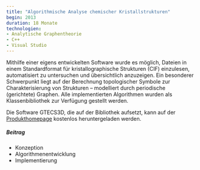 ```yaml
---
title: "Algorithmische Analyse chemischer Kristallstrukturen"
begin: 2013
duration: 18 Monate
technologien:
- Analytische Graphentheorie
- C++
- Visual Studio
---
```

Mithilfe einer eigens entwickelten Software wurde es möglich, Dateien in einem Standardformat für kristallographische Strukturen (CIF) einzulesen, 
automatisiert zu untersuchen und übersichtlich anzuzeigen. Ein besonderer Schwerpunkt liegt auf der Berechnung topologischer Symbole zur Charakterisierung von 
Strukturen – modelliert durch periodische (gerichtete) Graphen. Alle implementierten Algorithmen wurden als Klassenbibliothek zur Verfügung gestellt werden.

Die Software GTECS3D, die auf der Bibliothek aufsetzt, kann auf der [Produkthomepage](http://www.gtecs.rwth-aachen.de/?page=references) kostenlos heruntergeladen werden.

##### Beitrag
- Konzeption
- Algorithmenentwicklung
- Implementierung
